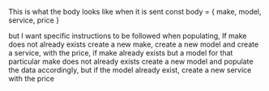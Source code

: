 This is what the body looks like when it is sent
    const body = {
        make,
        model,
        service,
        price
    }

but I want specific instructions to be followed when populating, If make does not already exists create a new make, create a new model and create a service, with the price, if make already exists but a model for that particular make does not already exists create a new model and populate the data accordingly, but if the model already exist, create a new service with the price